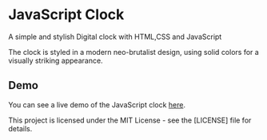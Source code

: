 # JavaScript Clock

A simple and stylish Digital clock with HTML,CSS and JavaScript

The clock is styled in a modern neo-brutalist design, using solid colors 
for a visually striking appearance.

## Demo

You can see a live demo of the JavaScript clock [here](https://tirthagit.github.io/JavaScript-Clock/).

This project is licensed under the MIT License - see the [LICENSE] file for details.
